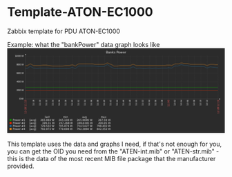 # Template-ATON-EC1000
Zabbix template for PDU ATON-EC1000

Example: what the "bankPower" data graph looks like
![Bank Powers Graph](https://github.com/woodman-sh/Template-ATON-EC1000/blob/main/Images/Banks%20Power%20Graph.png)

This template uses the data and graphs I need, if that's not enough for you, you can get the OID you need from the "ATEN-int.mib" or "ATEN-str.mib" - this is the data of the most recent MIB file package that the manufacturer provided.
